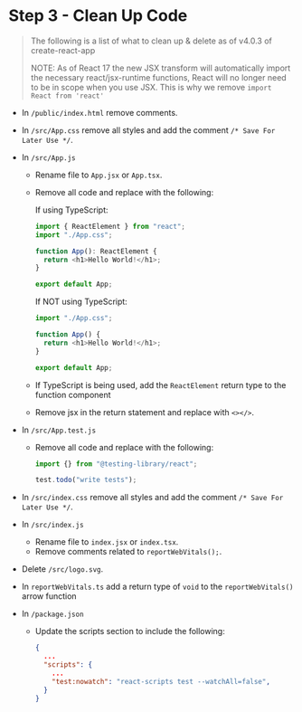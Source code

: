 # Step 3 - Clean Up Code

> The following is a list of what to clean up & delete as of v4.0.3 of create-react-app
>
> NOTE: As of React 17 the new JSX transform will automatically import the necessary react/jsx-runtime functions, React will no longer need to be in scope when you use JSX. This is why we remove `import React from 'react'`

- In `/public/index.html` remove comments.
- In `/src/App.css` remove all styles and add the comment `/* Save For Later Use */`.
- In `/src/App.js`

  - Rename file to `App.jsx` or `App.tsx`.
  - Remove all code and replace with the following:

    If using TypeScript:

    ```javascript
    import { ReactElement } from "react";
    import "./App.css";

    function App(): ReactElement {
      return <h1>Hello World!</h1>;
    }

    export default App;
    ```

    If NOT using TypeScript:

    ```javascript
    import "./App.css";

    function App() {
      return <h1>Hello World!</h1>;
    }

    export default App;
    ```

  - If TypeScript is being used, add the `ReactElement` return type to the function component
  - Remove jsx in the return statement and replace with `<></>`.

- In `/src/App.test.js`

  - Remove all code and replace with the following:

    ```javascript
    import {} from "@testing-library/react";

    test.todo("write tests");
    ```

- In `/src/index.css` remove all styles and add the comment `/* Save For Later Use */`.
- In `/src/index.js`
  - Rename file to `index.jsx` or `index.tsx`.
  - Remove comments related to `reportWebVitals();`.
- Delete `/src/logo.svg`.
- In `reportWebVitals.ts` add a return type of `void` to the `reportWebVitals()` arrow function
- In `/package.json`

  - Update the scripts section to include the following:

    ```json
    {
      ...
      "scripts": {
        ...
        "test:nowatch": "react-scripts test --watchAll=false",
      }
    }
    ```
